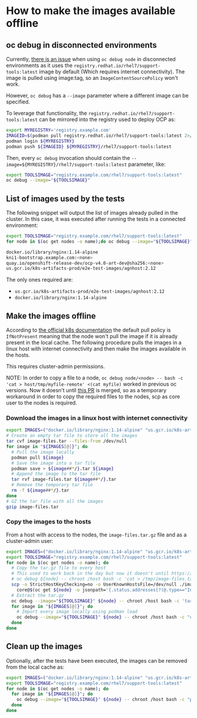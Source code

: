 # How to make the images available offline

## oc debug in disconnected environments

Currently, [there is an issue](https://bugzilla.redhat.com/show_bug.cgi?id=1728135) when using `oc debug node` in disconnected environments as it uses the `registry.redhat.io/rhel7/support-tools:latest` image by default (Which requires internet connectivity). The image is pulled using image:tag, so an `ImageContentSourcePolicy` won't work.

However, `oc debug` has a `--image` parameter where a different image can be specified.

To leverage that functionality, the `registry.redhat.io/rhel7/support-tools:latest` can be mirrored into the registry used to deploy OCP as:

```bash
export MYREGISTRY='registry.example.com'
IMAGEID=$(podman pull registry.redhat.io/rhel7/support-tools:latest 2>/dev/null)
podman login ${MYREGISTRY}
podman push ${IMAGEID} ${MYREGISTRY}/rhel7/support-tools:latest
```

Then, every `oc debug` invocation should contain the `--image=${MYREGISTRY}/rhel7/support-tools:latest` parameter, like:

```bash
export TOOLSIMAGE="registry.example.com/rhel7/support-tools:latest"
oc debug --image="${TOOLSIMAGE}"
```

## List of images used by the tests

The following snippet will output the list of images already pulled in the cluster. In this case, it was executed after running the tests in a connected environment:

```bash
export TOOLSIMAGE="registry.example.com/rhel7/support-tools:latest"
for node in $(oc get nodes -o name);do oc debug --image="${TOOLSIMAGE}" ${node} -- chroot /host sh -c 'crictl images -o json' 2>/dev/null | jq -r .images[].repoTags[]; done | sort -u

docker.io/library/nginx:1.14-alpine
kni1-bootstrap.example.com:<none>
quay.io/openshift-release-dev/ocp-v4.0-art-dev@sha256:<none>
us.gcr.io/k8s-artifacts-prod/e2e-test-images/agnhost:2.12
```

The only ones required are:

* `us.gcr.io/k8s-artifacts-prod/e2e-test-images/agnhost:2.12`
* `docker.io/library/nginx:1.14-alpine`

## Make the images offline

According to [the official k8s documentation](https://kubernetes.io/docs/concepts/containers/images/#updating-images) the default pull policy is `IfNotPresent` meaning that the node won't pull the image if it is already present in the local cache. The following procedure pulls the images in a linux host with internet connectivity and then make the images available in the hosts.

This requires cluster-admin permissions.

NOTE: In order to copy a file to a node, `oc debug node/<node> -- bash -c 'cat > host/tmp/myfile-remote' <(cat myfile)` worked in previous oc versions. Now it doesn't until [this PR](https://github.com/openshift/oc/pull/470) is merged, so as a temporary workaround in order to copy the required files to the nodes, scp as core user to the nodes is required.

### Download the images in a linux host with internet connectivity

```bash
export IMAGES=("docker.io/library/nginx:1.14-alpine" "us.gcr.io/k8s-artifacts-prod/e2e-test-images/agnhost:2.12")
# Create an empty tar file to store all the images
tar cvf image-files.tar --files-from /dev/null
for image in "${IMAGES[@]}"; do
  # Pull the image locally
  podman pull ${image}
  # Save the image into a tar file
  podman save > ${image##*/}.tar ${image}
  # Append the image to the tar file
  tar rvf image-files.tar ${image##*/}.tar
  # Remove the temporary tar file
  rm -f ${image##*/}.tar
done
# GZ the tar file with all the images
gzip image-files.tar
```

### Copy the images to the hosts

From a host with access to the nodes, the `image-files.tar.gz` file and as a cluster-admin user:

```bash
export IMAGES=("docker.io/library/nginx:1.14-alpine" "us.gcr.io/k8s-artifacts-prod/e2e-test-images/agnhost:2.12")
export TOOLSIMAGE="registry.example.com/rhel7/support-tools:latest"
for node in $(oc get nodes -o name); do
  # Copy the tar.gz file to every host
  # This used to work back in the day but now it doesn't until https://github.com/openshift/oc/pull/470 is merged
  # oc debug ${node} -- chroot /host bash -c 'cat > /tmp/image-files.tar.gz' <(cat image-files.tar.gz)
  scp -o StrictHostKeyChecking=no -o UserKnownHostsFile=/dev/null ./image-files.tar.gz \
    core@$(oc get ${node} -o jsonpath='{.status.addresses[?(@.type=="InternalIP")].address}'):/tmp/
  # Extract the tar.gz
  oc debug --image="${TOOLSIMAGE}" ${node} -- chroot /host bash -c 'tar -C /tmp -xzf /tmp/image-files.tar.gz && rm -f /tmp/image-files.tar.gz'
  for image in "${IMAGES[@]}"; do
    # Import every image locally using podman load
    oc debug --image="${TOOLSIMAGE}" ${node} -- chroot /host bash -c "cat /tmp/${image##*/}.tar | podman load && rm -f /tmp/${image##*/}.tar"
  done
done
```

## Clean up the images

Optionally, after the tests have been executed, the images can be removed from the local cache as:

```bash
export IMAGES=("docker.io/library/nginx:1.14-alpine" "us.gcr.io/k8s-artifacts-prod/e2e-test-images/agnhost:2.12")
export TOOLSIMAGE="registry.example.com/rhel7/support-tools:latest"
for node in $(oc get nodes -o name); do
  for image in "${IMAGES[@]}"; do
    oc debug --image="${TOOLSIMAGE}" ${node} -- chroot /host bash -c "podman rmi ${image}"
  done
done
```
